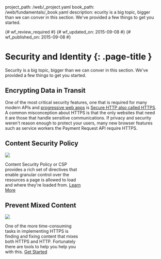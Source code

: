 project_path: /web/_project.yaml
book_path: /web/fundamentals/_book.yaml
description: ecurity is a big topic, bigger than we can conver in this section. We've provided a few things to get you started. 

{# wf_review_required #}
{# wf_updated_on: 2015-09-08 #}
{# wf_published_on: 2015-09-08 #}

# Security and Identity {: .page-title }

Security is a big topic, bigger than we can conver in this section. We've provided a few things to get you started. 

## Encrypting Data in Transit

One of the most critical security features, one that is required for many modern APIs and [progressive web apps](/web/progressive-web-apps/) is [Secure HTTP also called HTTPS](encrypt-in-transit/why-https). A common misconception about HTTPS is that the only websites that need it are those that handle sensitive communications. If privacy and security weren't reason enough to protect your users, many new browser features such as service workers the Payment Request API require HTTPS.

<style>.wf-width-50 {width: 50%;}</style>

<div class="attempt-left wf-width-50">
  <h2>Content Security Policy</h2>
  <a href="csp/">
    <img src="https://placehold.it/321x213">
  </a>
  <p>
    Content Security Policy or CSP provides a rich set of directives that enable granular control over the resources a page is allowed to load and where they're loaded from. 
    <a href="csp/">Learn More</a>
  </p>
</div>
<div class="attempt-right wf-width-50">
  <h2>Prevent Mixed Content</h2>
  <a href="prevent-mixed-content/what-is-mixed-content">
    <img src="https://placehold.it/321x213">
  </a>
  <p>
    One of the more time-consuming tasks in implementing HTTPS is finding and fixing content that mixes both HTTPS and HTTP. Fortunately there are tools to help you help you with this.
    <a href="prevent-mixed-content/what-is-mixed-content">Get Started</a>
  </p>
</div>